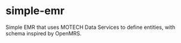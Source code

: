 simple-emr
==========

Simple EMR that uses MOTECH Data Services to define entities, with schema inspired by OpenMRS.
